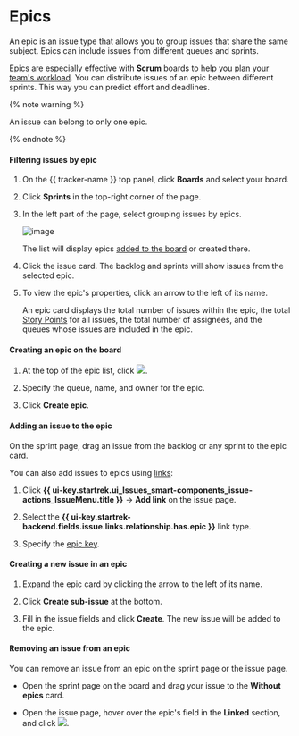 # Epics

An epic is an issue type that allows you to group issues that share the same subject. Epics can include issues from different queues and sprints.

Epics are especially effective with **Scrum** boards to help you [plan your team's workload](create-agile-sprint.md#section_sjg_111_2gb). You can distribute issues of an epic between different sprints. This way you can predict effort and deadlines.

{% note warning %}

An issue can belong to only one epic.

{% endnote %}

#### Filtering issues by epic

1. On the {{ tracker-name }} top panel, click **Boards** and select your board.

1. Click **Sprints** in the top-right corner of the page.

1. In the left part of the page, select grouping issues by epics.

   ![image](../../_assets/tracker/epic-pane.png)

   The list will display epics [added to the board](../user/agile.md#add-tasks) or created there.

1. Click the issue card. The backlog and sprints will show issues from the selected epic.

1. To view the epic's properties, click an arrow to the left of its name.

   An epic card displays the total number of issues within the epic, the total [Story Points](agile.md#dlen_sp) for all issues, the total number of assignees, and the queues whose issues are included in the epic.

#### Creating an epic on the board

1. At the top of the epic list, click ![](../../_assets/tracker/add-sprint.png).

1. Specify the queue, name, and owner for the epic.

1. Click **Create epic**.

#### Adding an issue to the epic

On the sprint page, drag an issue from the backlog or any sprint to the epic card.

You can also add issues to epics using [links](../user/ticket-links.md):

1. Click **{{ ui-key.startrek.ui_Issues_smart-components_issue-actions_IssueMenu.title }}** → **Add link** on the issue page.

1. Select the **{{ ui-key.startrek-backend.fields.issue.links.relationship.has.epic }}** link type.

1. Specify the [epic key](../user/create-ticket.md#key).

#### Creating a new issue in an epic

1. Expand the epic card by clicking the arrow to the left of its name.

1. Click **Create sub-issue** at the bottom.

1. Fill in the issue fields and click **Create**. The new issue will be added to the epic.

#### Removing an issue from an epic

You can remove an issue from an epic on the sprint page or the issue page.

- Open the sprint page on the board and drag your issue to the **Without epics** card.

- Open the issue page, hover over the epic's field in the **Linked** section, and click ![](../../_assets/tracker/delete-agile-status.png).
